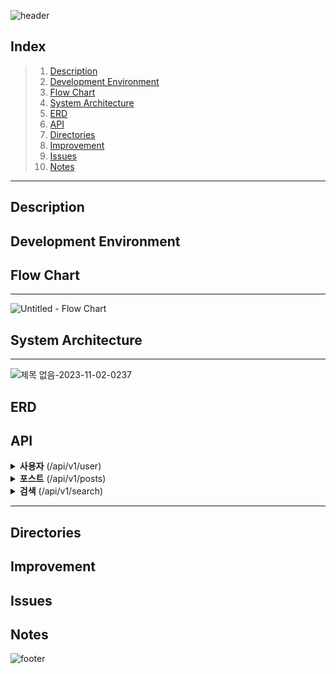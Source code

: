 ![header](https://capsule-render.vercel.app/api?type=rect&color=timeAuto&section=header&text=improve-ssk-pro&height=60&fontSize=40)

## Index
> 1. [Description](#Description)
> 2. [Development Environment](#Development-Environment)
> 3. [Flow Chart](#Flow-Chart)
> 4. [System Architecture](#System-Architecture)
> 5. [ERD](#ERD)
> 6. [API](#API)
> 7. [Directories](#Directories)
> 8. [Improvement](#Improvement)
> 9. [Issues](#Issues)
> 10. [Notes](#Notes)



---

## Description



## Development Environment



## Flow Chart

---


![Untitled - Flow Chart](https://github.com/zincum30/improve-ssk-pro/assets/115124708/3d150083-a5b9-4432-87ea-f2a0bdc4fc37)
<br>

## System Architecture

---


![제목 없음-2023-11-02-0237](https://github.com/zincum30/improve-ssk-pro/assets/115124708/658dcc4a-77b4-4e32-b8f8-7b5d149d10fc)
<br>


## ERD

## API

<details>
<summary><b>사용자</b> (/api/v1/user)</summary>

| Method |      End Point       |  Description  |  Note  |
|:------:|:--------------------:|:-------------:|:------:|
|  GET   |        /login        |      로그인      |
|  POST  |      /register       |     회원가입      |
|  GET   | /check-duplicated-id |   아이디 중복 확인   |
|  GET   |       /find-id       |    아이디 찾기     |
|  GET   |    /find-password    |    비밀번호 찾기    |
| DELETE |       /profile       |     회원 탈퇴     |
|  POST  |       /profile       |    프로필 수정     |
|  GET   |   /activity/posts    |  작성한 포스팅 목록   |
|  GET   |  /activity/comments  |   작성한 댓글 목록   |
|  GET   |  /activity/bookmark  |    북마크 목록     |
|  GET   | /activity/subscribe  |     구독 목록     |
|  GET   |   /info/bookmarked   | 나를 북마크한 유저 목록 |
|  GET   |   /info/subscriber   | 나를 구독한 유저 목록  |
|  GET   |      /settings       |   옵션 목록 조회    |
|  POST  |      /settings       |     옵션 수정     |
</details>


<details>
<summary><b>포스트</b> (/api/v1/posts)</summary>

| Method | End Point  |  Description   |  Note  |
|:------:|:----------:|:--------------:|:------:|
|  GET   |            |   포스트 목록 조회    |
|  GET   | /{post-id} |   포스트 상세 조회    |
|  PUT   | /{post-id} |    포스트 북마크     |
|  POST  |            |     포스트 작성     | 멀티파트폼? |
|  PUT   |  /drafts   |   포스트 임시 저장    |
|  GET   |  /drafts   | 포스트 임시 저장 불러오기 |
|  PUT   |            |     포스트 수정     |
| DELETE |            |     포스트 삭제     |
|  POST  | /comments  |     댓글 작성      |
|  PUT   | /comments  |     댓글 수정      |
| DELETE | /comments  |     댓글 삭제      |
|  GET   | /comments  |    댓글 목록 조회    |
</details>


<details>
<summary><b>검색</b> (/api/v1/search)</summary>

| Method | End Point | Description | Notes |
|:------:|:---------:|:-----------:|:-----:|
|  GET   |           |     검색      |  정렬   |
</details>


---


## Directories

## Improvement


## Issues

## Notes



![footer](https://capsule-render.vercel.app/api?type=waving&&color=timeAuto&section=footer)
